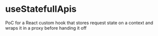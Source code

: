 # useStatefullApis
PoC for a React custom hook that stores request state on a context and wraps it in a proxy before handing it off
